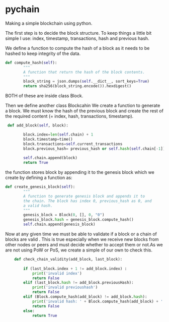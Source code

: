 # pychain
Making a simple blockchain using python.

The first step is to decide the block structure. To keep things a little bit simple I use: index, timestamp, transactions, hash and previous hash.

We define a function to compute the hash of a block as it needs to be hashed to keep integrity of the data.
```Python
def compute_hash(self):
        """
        A function that return the hash of the block contents.
        """
        block_string = json.dumps(self.__dict__, sort_keys=True)
        return sha256(block_string.encode()).hexdigest()
```
BOTH of these are inside class Block.

Then we define another class Blockcahin
We create a function to  generate a block. We must know the hash of the previous block and create the rest of the required content (= index, hash, transactions, timestamp).
```Python
 def add_block(self, block):

        block.index=len(self.chain) + 1
        block.timestamp=time()
        block.transactions=self.current_transactions
        block.previous_hash= previous_hash or self.hash(self.chain[-1])
        
        self.chain.append(block)
        return True
```
the function stores block by appending it to the genesis block which we create by defining a function as:
```Python
def create_genesis_block(self):
        """
        A function to generate genesis block and appends it to
        the chain. The block has index 0, previous_hash as 0, and
        a valid hash.
        """
        genesis_block = Block(0, [], 0, "0")
        genesis_block.hash = genesis_block.compute_hash()
        self.chain.append(genesis_block)
```
Now at any given time we must be able to validate if a block or a chain of blocks are valid . This is true especially when we receive new blocks from other nodes or peers and must decide whether to accept them or not.As we are not using PoW or PoS, we create a simple of our own to check this.
```Python
    def check_chain_validity(add_block, last_block):
    
        if (last_block.index + 1 != add_block.index) :
            print('invalid index')
            return False
        elif (last_block.hash != add_block.previousHash): 
            print('invalid previoushash')
            return False
        elif (Block.compute_hash(add_block) != add_block.hash): 
            print('invalid hash: ' + Block.compute_hash(add_block) + ' ' + add_block.hash)
            return False
        else:
            return True
```

